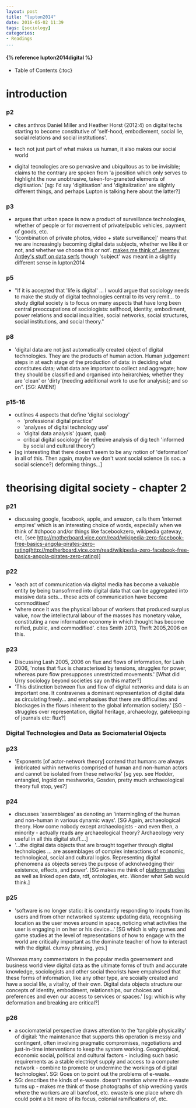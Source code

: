 ```yaml
---
layout: post
title: "lupton2014"
date: 2016-05-02 11:39
tags: [sociology]
categories:
- Readings
...
```


<h4>{% reference lupton2014digital %}</h4>

* Table of Contents
{:toc}

# introduction

### p2
- cites anthros Daniel Miller and Heather Horst (2012:4) on digital techs starting to become constitutive of 'self-hood, embodiement, social lie, social relations and social institutions'.

- tech not just part of what makes us human, it also makes our social world

- digital tecnologies are so pervasive and ubiquitous as to be invisible; claims to the contrary are spoken from 'a jposition which only serves to highlight the now unobtrusive, taken-for-graneted elements of digitisation.' [sg: I'd say 'digitisation' and 'digitalization' are slightly different things, and perhaps Lupton is talking here about the latter?]

### p3
- argues that urban space is now a product of surveillance technologies, whether of people or for movement of private/public vehicles, payment of goods,  etc.
- '[combination of private photos, video + state surveillance]' means that we are increasingly becoming digital data subjects, whether we like it or not, and whether we choose this or not'. [makes me think of Jeremey Antley's stuff on data serfs](http://www.peasantmuse.com/2012/06/from-data-self-to-data-serf.html) though 'subject' was meant in a slightly different sense in lupton2014

### p5
- "If it is accepted that 'life is digital' ... I would argue that sociology needs to make the study of digital technologies central to its very remit... to study digital society is to focus on many aspects that have long been central preoccupations of sociologists: selfhood, identity, embodiment, power relations and social inqualities, social networks, social structures, social institutions, and social theory."

### p8
- 'digital data are not just automatically created object of digital technologies. They are the products of human action. Human judgement steps in at each stage of the production of data: in deciding what constitutes data; what data are important to collect and aggregate; how they should be classified and organised into heirarchies; whether they are 'clean' or 'dirty'(needing additional work to use for analysis); and so on". [SG: AMEN!]

### p15-16
- outlines 4 aspects that define 'digital sociology'
  - 'professional digital practice'
  - 'analyses of digital technology use'
  - 'digital data analysis' (quant, qual)
  - critical digital sociology' (ie reflexive analysis of dig tech 'informed by social and cultural theory')
- [sg interesting that there doesn't seem to be any notion of 'deformation' in all of this. Then again, maybe we don't want social science (is soc. a social science?) deforming things...]

# theorising digital society - chapter 2

### p21
- discussing google, facebook, apple, and amazon, calls them 'internet empires' which is an interesting choice of words, especially when we think of #dhpoco and/or things like facebookzero, wikipedia gateway, etc, [see http://motherboard.vice.com/read/wikipedia-zero-facebook-free-basics-angola-pirates-zero-rating(http://motherboard.vice.com/read/wikipedia-zero-facebook-free-basics-angola-pirates-zero-rating)]

### p22
- 'each act of communication via digital media has become a valuable entity by being transofrmed into digital data that can be aggregated into massive data sets... these acts of communication have become commoditised'
- 'where once it was the physical labour of workers that produced surplus value, now the intellectural labour of the masses has monetary value, constituting a new information economy in which thought has become reified, public, and commodified'. cites Smith 2013, Thrift 2005,2006 on this.

### p23
- Discussing Lash 2005, 2006 on flux and flows of information, for Lash 2006, 'notes that flux is characterised by tensions, struggles for power, whereas pure flow presupposes unrestricted movements.' [What did Urry sociology beyond societies say on this matter?]
- 'This distinction between flux and flow of digital networks and data is an important one. It contravenes a dominant representation of digital data as circulating freely... and emphasises that there are difficulites and blockages in the flows inherent to the global information society.' [SG - struggles over representation, digital heritage, archaeology, gatekeeping of journals etc: flux?]

### Digital Technologies and Data as Sociomaterial Objects

### p23
- 'Exponents [of actor-network theory] contend that humans are always imbricated within networks comprised of human and non-human actors and cannot be isolated from these networks' [sg yep. see Hodder, entangled, Ingold on meshworks, Gosden, pretty much archaeological theory full stop, yes?]
### p24
- discusses 'assemblages' as denoting an 'intermingling of the human and non-human in various dynamic ways'. [SG Again, archaeological theory. How come nobody except archaeologists - and even then, a minority - actually reads any archaeological theory? Archaeology very useful in all this digital stuff....]
- '...the digital data objects that are brought together through digital technologies ... are assemblages of complex interactions of economic, technological, social and cultural logics. Representing digital phenomena as objects serves the purpose of acknolwedging their existence, effects, and power'. [SG makes me think of [platform studies](http://platformstudies.com/) as well as linked open data, rdf, ontologies, etc. Wonder what Seb would think.]

### p25
- 'software is no longer static: it is constantly responding to inputs from its users and from other networked systems: updating data, recognising location as the user moves around in space, noticing what activities the user is engaging in on her or his device...' [SG which is why games and game studies at the level of representations of how to engage with the world are critically important as the dominate teacher of how to interact with the digital. clumsy phrasing, yes.]

Whereas many commentators in the popular media governement and business world view digital data as the ultimate forms of truth and accurate knowledge, sociologists and other social theorists have empahsised that these forms of information, like any other type, are scoially created and have a social life, a vitality, of their own. Digital data objects structure our concepts of identity, embodiment, relationships, our choices and preferences and even our access to services or spaces.' [sg: which is why deformation and breaking are critical?]

### p26
- a sociomaterial perspective draws attention to the 'tangible physicality' of digital: 'the maintenance that supports this operation is messy and contingent, often involving pragmatic compromises, negotiations and just-in-time interventions to keep the system working. Geographical, economic social, political and cultural factors - including such basic requirements as a stable electricyt supply and access to a computer network - combine to promote or undermine the workings of digital technologies'. SG: Goes on to point out the problems of e-waste.
- SG: describes the kinds of e-waste. doesn't mention *where* this e-waste turns up - makes me think of those photographs of ship wrecking yards where the workers are all barefoot, etc. ewaste is one place where dh could point a bit more of its focus, colonial ramifications of, etc.
